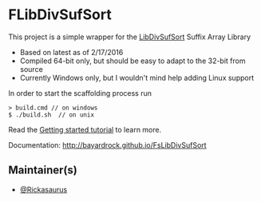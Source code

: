 # FLibDivSufSort

This project is a simple wrapper for the [LibDivSufSort](https://github.com/y-256/libdivsufsort/) Suffix Array Library

* Based on latest as of 2/17/2016
* Compiled 64-bit only, but should be easy to adapt to the 32-bit from source
* Currently Windows only, but I wouldn't mind help adding Linux support

In order to start the scaffolding process run 

    > build.cmd // on windows    
    $ ./build.sh  // on unix
    
Read the [Getting started tutorial](http://bayardrock.github.io/FsLibDivSufSort/index.html#Getting-started) to learn more.

Documentation: http://bayardrock.github.io/FsLibDivSufSort

## Maintainer(s)

- [@Rickasaurus](https://github.com/Rickasaurus)

